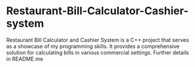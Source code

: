 # Restaurant-Bill-Calculator-Cashier-system
Restaurant Bill Calculator and Cashier System is a C++ project that serves as a showcase of my programming skills. It provides a comprehensive solution for calculating bills in various commercial settings. Further details in README.me
